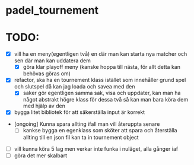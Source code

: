 # padel_tournement

# TODO:

- [x] vill ha en meny(egentligen två) en där man kan starta nya matcher och sen där man kan uddatera dem
  - [x] göra klar playoff meny (kanske hoppa till nästa, för allt detta kan behövas göras om)
- [x] refactor, ska ha en tournement klass istället som innehåller grund spel och slutspel då kan jag loada och savea med den
  - [x] saker gör egentligen samma sak, visa och uppdater, kan man ha något abstrakt högre klass för dessa två
        så kan man bara köra dem med hjälp av den
- [x] bygga litet bibliotek för att säkerställa input är korrekt

- [ongoing] Kunna spara allting ifall man vill återuppta senare
  - [ ] kankse bygga en egenklass som sköter att spara och återställa allting till en json fil
        kan ta in tournement object
- [ ] vill kunna köra 5 lag men verkar inte funka i nuläget, alla gånger iaf
- [ ] göra det mer skalbart
